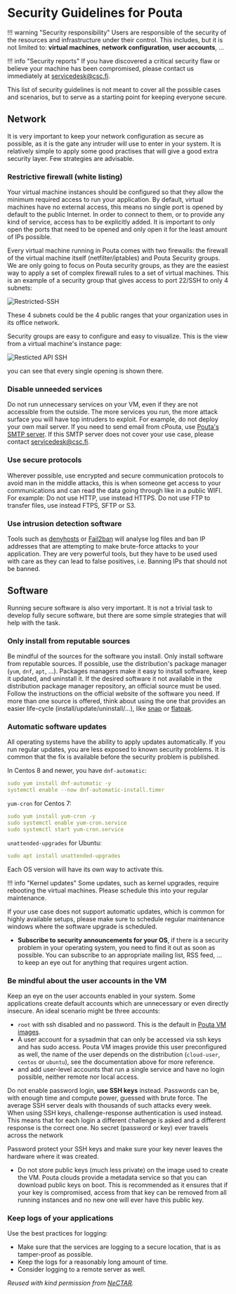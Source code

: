 # Security Guidelines for Pouta

!!! warning "Security responsibility"
    Users are responsible of the security of the resources and infrastructure under their control. This includes, but it is not limited to: **virtual machines**, **network configuration**, **user accounts**, ...

!!! info "Security reports"
    If you have discovered a critical security flaw or believe your machine has been compromised, please contact us immediately at <servicedesk@csc.fi>.

This list of security guidelines is not meant to cover all the possible cases and scenarios, but to serve as a starting point for keeping everyone secure. 

## Network

It is very important to keep your network configuration as secure as possible, as it is the gate any intruder will use to enter in your system. It is relatively simple to apply some good practises that will give a good extra security layer. Few strategies are advisable. 

### Restrictive firewall (white listing)

Your virtual machine instances should be configured so that they allow the minimum required access to run your application. By default, virtual machines have no external access, this means no single port is opened by default to the public Internet. In order to connect to them, or to provide any kind of service, access has to be explicitly added. It is important to only open the ports that need to be opened and only open it for the least amount of IPs possible.

Every virtual machine running in Pouta comes with two firewalls: the firewall of the virtual machine itself (netfilter/iptables) and Pouta Security groups. We are only going to focus on Pouta security groups, as they are the easiest way to apply a set of complex firewall rules to a set of virtual machines. This is an example of a security group that gives access to port 22/SSH to only 4 subnets:

![Restricted-SSH](../../../img/restricted-ssh-security-group.png)

These 4 subnets could be the 4 public ranges that your organization uses in its office network.

Security groups are easy to configure and easy to visualize. This is the view from a virtual machine's instance page:

![Resticted API SSH](../../../img/restricted-api-ssh.png)

you can see that every single opening is shown there. 

### Disable unneeded services

Do not run unnecessary services on your VM, even if they are not accessible from the outside. The more services you run, the more attack surface you will have top intruders to exploit. For example, do not deploy your own mail server. If you need to send email from cPouta, use [Pouta's SMTP server](/cloud/pouta/additional-services/#sending-e-mail-from-cpouta). If this SMTP server does not cover your use case, please contact <servicedesk@csc.fi>.

### Use secure protocols

Wherever possible, use encrypted and secure communication protocols to avoid man in the middle attacks, this is when someone get access to your communications and can read the data going through like in a public WIFI. For example: Do not use HTTP, use instead HTTPS. Do not use FTP to transfer files, use instead FTPS, SFTP or S3.

### Use intrusion detection software

Tools such as [denyhosts](https://github.com/denyhosts/denyhosts) or [Fail2ban](https://en.wikipedia.org/wiki/Fail2ban) will analyse log files and ban IP addresses that are attempting to make brute-force attacks to your application. They are very powerful tools, but they have to be used used with care as they can lead to false positives, i.e. Banning IPs that should not be banned. 

## Software

Running secure software is also very important. It is not a trivial task to develop fully secure software, but there are some simple strategies that will help with the task. 

### Only install from reputable sources

Be mindful of the sources for the software you install. Only install software from reputable sources. If possible, use the distribution's package manager (`yum`, `dnf`, `apt`, ...). Packages managers make it easy to install software, keep it updated, and uninstall it. If the desired software it not available in the distribution package manager repository, an official source must be used. Follow the instructions on the official website of the software you need. If more than one source is offered, think about using the one that provides an easier life-cycle (install/update/uninstall/...), like [snap](https://en.wikipedia.org/wiki/Snap_(software)) or [flatpak](https://en.wikipedia.org/wiki/Flatpak).

### Automatic software updates

All operating systems have the ability to apply updates automatically. If you run regular updates, you are less exposed to known security problems. It is common that the fix is available before the security problem is published.

In Centos 8 and newer, you have `dnf-automatic`:

```yaml
sudo yum install dnf-automatic -y
systemctl enable --now dnf-automatic-install.timer
```

`yum-cron` for Centos 7:

```yaml
sudo yum install yum-cron -y
sudo systemctl enable yum-cron.service
sudo systemctl start yum-cron.service
```

`unattended-upgrades` for Ubuntu:

```yml
sudo apt install unattended-upgrades
```

Each OS version will have its own way to activate this.

!!! info "Kernel updates" 
    Some updates, such as kernel upgrades, require rebooting the virtual machines. Please schedule this into your regular maintenance.

If your use case does not support automatic updates, which is common for highly available setups, please make sure to schedule regular maintenance windows where the software upgrade is scheduled.

* **Subscribe to security announcements for your OS**, if there is a security problem in your operating system, you need to find it out as soon as possible. You can subscribe to an appropriate mailing list, RSS feed, ... to keep an eye out for anything that requires urgent action.

### Be mindful about the user accounts in the VM

Keep an eye on the user accounts enabled in your system. Some applications create default accounts which are unnecessary or even directly insecure. An ideal scenario might be three accounts:

* `root` with ssh disabled and no password. This is the default in [Pouta VM images](/cloud/pouta/images/).
* A user account for a sysadmin that can only be accessed via ssh keys and has sudo access. Pouta VM images provide this user preconfigured as well, the name of the user depends on the distribution (`cloud-user`, `centos` or `ubuntu`), see the documentation above for more reference.
* and add user-level accounts that run a single service and have no login possible, neither remote nor local access. 

Do not enable password login, **use SSH keys** instead. Passwords can be, with enough time and compute power, guessed with brute force. The average SSH server deals with thousands of such attacks every week. When using SSH keys, challenge-response authentication is used instead. This means that for each login a different challenge is asked and a different response is the correct one. No secret (password or key) ever travels across the network 

Password protect your SSH keys and make sure your key never leaves the hardware where it was created.

* Do not store public keys (much less private) on the image used to create the VM. Pouta clouds provide a metadata service so that you can download public keys on boot. This is recommended as it ensures that if your key is compromised, access from that key can be removed from all running instances and no new one will ever have this public key.

### Keep logs of your applications

Use the best practices for logging:

- Make sure that the services are logging to a secure location, that is as tamper-proof as possible.
- Keep the logs for a reasonably long amount of time.
- Consider logging to a remote server as well.

*Reused with kind permission from <a
href="https://support.ehelp.edu.au/support/solutions"
class="external-link">NeCTAR</a>.*
